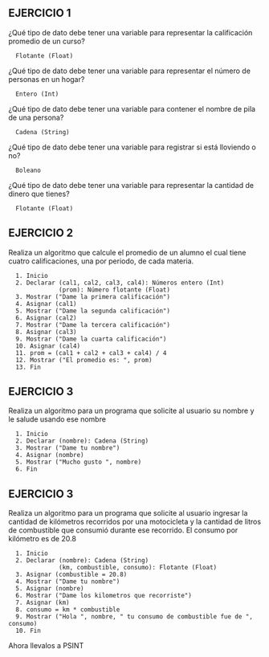 ## EJERCICIO 1

¿Qué tipo de dato debe tener una variable para representar la calificación promedio de un
curso?

      Flotante (Float)

¿Qué tipo de dato debe tener una variable para representar el número de personas en un
hogar?

      Entero (Int)

¿Qué tipo de dato debe tener una variable para contener el nombre de pila de una persona?

      Cadena (String)

¿Qué tipo de dato debe tener una variable para registrar si está lloviendo o no?

      Boleano

¿Qué tipo de dato debe tener una variable para representar la cantidad de dinero que
tienes?

      Flotante (Float)
      
## EJERCICIO 2

Realiza un algoritmo que calcule el promedio de un alumno el cual tiene cuatro calificaciones, una por periodo, de cada materia.

      1. Inicio
      2. Declarar (cal1, cal2, cal3, cal4): Números entero (Int) 
                  (prom): Número flotante (Float) 
      3. Mostrar ("Dame la primera calificación")
      4. Asignar (cal1)
      5. Mostrar ("Dame la segunda calificación")
      6. Asignar (cal2)
      7. Mostrar ("Dame la tercera calificación")
      8. Asignar (cal3)
      9. Mostrar ("Dame la cuarta calificación")
      10. Asignar (cal4)
      11. prom = (cal1 + cal2 + cal3 + cal4) / 4
      12. Mostrar ("El promedio es: ", prom)
      13. Fin
      
      
## EJERCICIO 3

Realiza un algoritmo para un programa que solicite al usuario su nombre y le salude usando ese nombre

      1. Inicio
      2. Declarar (nombre): Cadena (String)
      3. Mostrar ("Dame tu nombre")
      4. Asignar (nombre)
      5. Mostrar ("Mucho gusto ", nombre)
      6. Fin

## EJERCICIO 3

Realiza un algoritmo para  un programa que solicite al usuario ingresar la cantidad de kilómetros recorridos por una motocicleta y la cantidad de litros de combustible que consumió durante ese recorrido. El consumo por kilómetro es de 20.8

      1. Inicio
      2. Declarar (nombre): Cadena (String)
                  (km, combustible, consumo): Flotante (Float)
      3. Asignar (combustible = 20.8)
      4. Mostrar ("Dame tu nombre")
      5. Asignar (nombre)
      6. Mostrar ("Dame los kilometros que recorriste")
      7. Asignar (km)
      8. consumo = km * combustible
      9. Mostrar ("Hola ", nombre, " tu consumo de combustible fue de ", consumo)
      10. Fin

Ahora llevalos a PSINT
